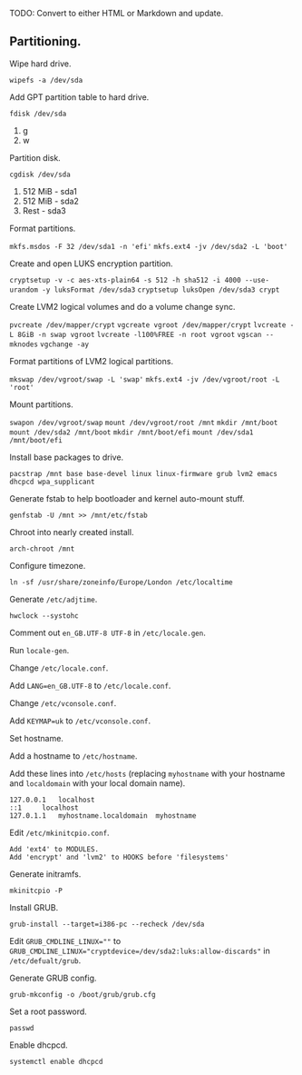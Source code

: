 TODO: Convert to either HTML or Markdown and update.

## Partitioning.

Wipe hard drive.

`wipefs -a /dev/sda`

Add GPT partition table to hard drive.

`fdisk /dev/sda`
  1. g
  2. w

Partition disk.

`cgdisk /dev/sda`
  1. 512 MiB - sda1
  2. 512 MiB - sda2
  3. Rest    - sda3

Format partitions.

`mkfs.msdos -F 32 /dev/sda1 -n 'efi'`
`mkfs.ext4 -jv /dev/sda2 -L 'boot'`

Create and open LUKS encryption partition.

`cryptsetup -v -c aes-xts-plain64 -s 512 -h sha512 -i 4000 --use-urandom -y luksFormat /dev/sda3`
`cryptsetup luksOpen /dev/sda3 crypt`

Create LVM2 logical volumes and do a volume change sync.

`pvcreate /dev/mapper/crypt`
`vgcreate vgroot /dev/mapper/crypt`
`lvcreate -L 8GiB -n swap vgroot`
`lvcreate -l100%FREE -n root vgroot`
`vgscan --mknodes`
`vgchange -ay`

Format partitions of LVM2 logical partitions.

`mkswap /dev/vgroot/swap -L 'swap'`
`mkfs.ext4 -jv /dev/vgroot/root -L 'root'`

Mount partitions.

`swapon /dev/vgroot/swap`
`mount /dev/vgroot/root /mnt`
`mkdir /mnt/boot`
`mount /dev/sda2 /mnt/boot`
`mkdir /mnt/boot/efi`
`mount /dev/sda1 /mnt/boot/efi`

Install base packages to drive.

`pacstrap /mnt base base-devel linux linux-firmware grub lvm2 emacs dhcpcd wpa_supplicant`

Generate fstab to help bootloader and kernel auto-mount stuff.

`genfstab -U /mnt >> /mnt/etc/fstab`

Chroot into nearly created install.

`arch-chroot /mnt`

Configure timezone.

`ln -sf /usr/share/zoneinfo/Europe/London /etc/localtime`

Generate `/etc/adjtime`.

`hwclock --systohc`

Comment out `en_GB.UTF-8 UTF-8` in `/etc/locale.gen`.

Run `locale-gen`.

Change `/etc/locale.conf`.

Add `LANG=en_GB.UTF-8` to `/etc/locale.conf`.

Change `/etc/vconsole.conf`.

Add `KEYMAP=uk` to `/etc/vconsole.conf`.

Set hostname.

Add a hostname to `/etc/hostname`.

Add these lines into `/etc/hosts` (replacing `myhostname` with your hostname and `localdomain` with your local domain name).

```
127.0.0.1	localhost
::1		localhost
127.0.1.1	myhostname.localdomain	myhostname
```

Edit `/etc/mkinitcpio.conf`.

```
Add 'ext4' to MODULES.
Add 'encrypt' and 'lvm2' to HOOKS before 'filesystems'
```

Generate initramfs.

`mkinitcpio -P`

Install GRUB.

`grub-install --target=i386-pc --recheck /dev/sda`

Edit `GRUB_CMDLINE_LINUX=""` to `GRUB_CMDLINE_LINUX="cryptdevice=/dev/sda2:luks:allow-discards"` in `/etc/defualt/grub`.

Generate GRUB config.

`grub-mkconfig -o /boot/grub/grub.cfg`

Set a root password.

`passwd`

Enable dhcpcd.

`systemctl enable dhcpcd`
